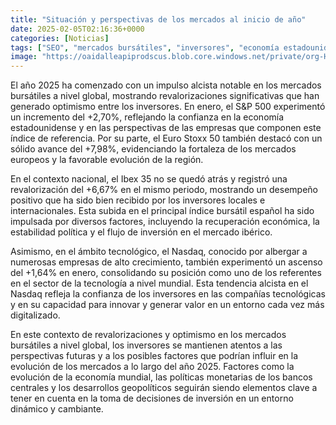 ```yaml
---
title: "Situación y perspectivas de los mercados al inicio de año"
date: 2025-02-05T02:16:36+0000
categories: [Noticias]
tags: ["SEO", "mercados bursátiles", "inversores", "economía estadounidense", "índice bursátil español", "tecnología", "empresas tecnológicas."]
image: "https://oaidalleapiprodscus.blob.core.windows.net/private/org-HKmKxpuNw3Y88lm4EBrIPq0n/user-ZwiCXOggLL8ZNNKE2g7rXFmV/img-fwpLeWcANLKYSWdu26R84agR.png?st=2025-02-05T01%3A16%3A36Z&se=2025-02-05T03%3A16%3A36Z&sp=r&sv=2024-08-04&sr=b&rscd=inline&rsct=image/png&skoid=d505667d-d6c1-4a0a-bac7-5c84a87759f8&sktid=a48cca56-e6da-484e-a814-9c849652bcb3&skt=2025-02-05T00%3A23%3A45Z&ske=2025-02-06T00%3A23%3A45Z&sks=b&skv=2024-08-04&sig=xshAZXe7aUGhiIDuaN/25NOXI1JfRykolbaF8FTA5rc%3D"
---
```


El año 2025 ha comenzado con un impulso alcista notable en los mercados bursátiles a nivel global, mostrando revalorizaciones significativas que han generado optimismo entre los inversores. En enero, el S&P 500 experimentó un incremento del +2,70%, reflejando la confianza en la economía estadounidense y en las perspectivas de las empresas que componen este índice de referencia. Por su parte, el Euro Stoxx 50 también destacó con un sólido avance del +7,98%, evidenciando la fortaleza de los mercados europeos y la favorable evolución de la región.

En el contexto nacional, el Ibex 35 no se quedó atrás y registró una revalorización del +6,67% en el mismo periodo, mostrando un desempeño positivo que ha sido bien recibido por los inversores locales e internacionales. Esta subida en el principal índice bursátil español ha sido impulsada por diversos factores, incluyendo la recuperación económica, la estabilidad política y el flujo de inversión en el mercado ibérico. 

Asimismo, en el ámbito tecnológico, el Nasdaq, conocido por albergar a numerosas empresas de alto crecimiento, también experimentó un ascenso del +1,64% en enero, consolidando su posición como uno de los referentes en el sector de la tecnología a nivel mundial. Esta tendencia alcista en el Nasdaq refleja la confianza de los inversores en las compañías tecnológicas y en su capacidad para innovar y generar valor en un entorno cada vez más digitalizado.

En este contexto de revalorizaciones y optimismo en los mercados bursátiles a nivel global, los inversores se mantienen atentos a las perspectivas futuras y a los posibles factores que podrían influir en la evolución de los mercados a lo largo del año 2025. Factores como la evolución de la economía mundial, las políticas monetarias de los bancos centrales y los desarrollos geopolíticos seguirán siendo elementos clave a tener en cuenta en la toma de decisiones de inversión en un entorno dinámico y cambiante.
    